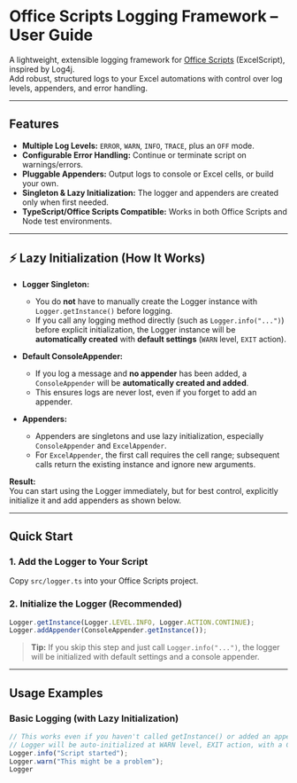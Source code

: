 # Office Scripts Logging Framework – User Guide

A lightweight, extensible logging framework for [Office Scripts](https://learn.microsoft.com/en-us/office/dev/scripts/) (ExcelScript), inspired by Log4j.  
Add robust, structured logs to your Excel automations with control over log levels, appenders, and error handling.

---

## Features

- **Multiple Log Levels:** `ERROR`, `WARN`, `INFO`, `TRACE`, plus an `OFF` mode.
- **Configurable Error Handling:** Continue or terminate script on warnings/errors.
- **Pluggable Appenders:** Output logs to console or Excel cells, or build your own.
- **Singleton & Lazy Initialization:** The logger and appenders are created only when first needed.
- **TypeScript/Office Scripts Compatible:** Works in both Office Scripts and Node test environments.

---

## ⚡ Lazy Initialization (How It Works)

- **Logger Singleton:**  
  - You do **not** have to manually create the Logger instance with `Logger.getInstance()` before logging.  
  - If you call any logging method directly (such as `Logger.info("...")`) before explicit initialization, the Logger instance will be **automatically created** with **default settings** (`WARN` level, `EXIT` action).

- **Default ConsoleAppender:**  
  - If you log a message and **no appender** has been added, a `ConsoleAppender` will be **automatically created and added**.
  - This ensures logs are never lost, even if you forget to add an appender.

- **Appenders:**  
  - Appenders are singletons and use lazy initialization, especially `ConsoleAppender` and `ExcelAppender`.  
  - For `ExcelAppender`, the first call requires the cell range; subsequent calls return the existing instance and ignore new arguments.

**Result:**  
You can start using the Logger immediately, but for best control, explicitly initialize it and add appenders as shown below.

---

## Quick Start

### 1. Add the Logger to Your Script

Copy `src/logger.ts` into your Office Scripts project.

### 2. Initialize the Logger (Recommended)

```typescript
Logger.getInstance(Logger.LEVEL.INFO, Logger.ACTION.CONTINUE);
Logger.addAppender(ConsoleAppender.getInstance());
```

> **Tip:** If you skip this step and just call `Logger.info("...")`, the logger will be initialized with default settings and a console appender.

---

## Usage Examples

### Basic Logging (with Lazy Initialization)

```typescript
// This works even if you haven't called getInstance() or added an appender.
// Logger will be auto-initialized at WARN level, EXIT action, with a ConsoleAppender.
Logger.info("Script started");
Logger.warn("This might be a problem");
Logger
